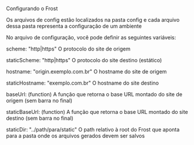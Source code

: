Configurando o Frost

Os arquivos de config estão localizados na pasta config e cada arquivo dessa pasta representa a configuração de um ambiente

No arquivo de configuração, você pode definir as seguintes variáveis:


  scheme: "http|https"
    O protocolo do site de origem

  staticScheme: "http|https"
    O protocolo do site destino (estático)

  hostname: "origin.exemplo.com.br"
    O hostname do site de origem

  staticHostname: "exemplo.com.br"
    O hostname do site destino

  baseUrl: (function)
    A função que retorna o base URL montado do site de origem (sem barra no final)

  staticBaseUrl: (function)
    A função que retorna o base URL montado do site destino (sem barra no final)

  staticDir: "../path/para/static"
    O path relativo à root do Frost que aponta para a pasta onde os arquivos gerados devem ser salvos
